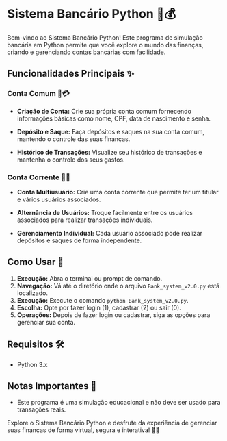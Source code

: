 
# Sistema Bancário Python 🏦💰

Bem-vindo ao Sistema Bancário Python! Este programa de simulação bancária em Python permite que você explore o mundo das finanças, criando e gerenciando contas bancárias com facilidade.

## Funcionalidades Principais ✨ 

### Conta Comum 🧾💳

- **Criação de Conta:** Crie sua própria conta comum fornecendo informações básicas como nome, CPF, data de nascimento e senha.

- **Depósito e Saque:** Faça depósitos e saques na sua conta comum, mantendo o controle das suas finanças.

- **Histórico de Transações:** Visualize seu histórico de transações e mantenha o controle dos seus gastos.

### Conta Corrente 🤝👥

- **Conta Multiusuário:** Crie uma conta corrente que permite ter um titular e vários usuários associados.

- **Alternância de Usuários:** Troque facilmente entre os usuários associados para realizar transações individuais.

- **Gerenciamento Individual:** Cada usuário associado pode realizar depósitos e saques de forma independente.

## Como Usar 🚀

1. **Execução:** Abra o terminal ou prompt de comando.
2. **Navegação:** Vá até o diretório onde o arquivo `Bank_system_v2.0.py` está localizado.
3. **Execução:** Execute o comando `python Bank_system_v2.0.py`.
4. **Escolha:** Opte por fazer login (1), cadastrar (2) ou sair (0).
5. **Operações:** Depois de fazer login ou cadastrar, siga as opções para gerenciar sua conta.

## Requisitos 🛠️

- Python 3.x

## Notas Importantes 📝

- Este programa é uma simulação educacional e não deve ser usado para transações reais.

Explore o Sistema Bancário Python e desfrute da experiência de gerenciar suas finanças de forma virtual, segura e interativa! 💸✨

